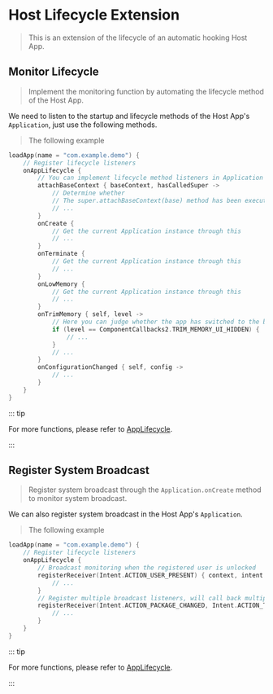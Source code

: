 # Host Lifecycle Extension

> This is an extension of the lifecycle of an automatic hooking Host App.

## Monitor Lifecycle

> Implement the monitoring function by automating the lifecycle method of the Host App.

We need to listen to the startup and lifecycle methods of the Host App's `Application`, just use the following methods.

> The following example

```kotlin
loadApp(name = "com.example.demo") {
    // Register lifecycle listeners
    onAppLifecycle {
        // You can implement lifecycle method listeners in Application here
        attachBaseContext { baseContext, hasCalledSuper ->
            // Determine whether
            // The super.attachBaseContext(base) method has been executed by judging hasCalledSuper
            // ...
        }
        onCreate {
            // Get the current Application instance through this
            // ...
        }
        onTerminate {
            // Get the current Application instance through this
            // ...
        }
        onLowMemory {
            // Get the current Application instance through this
            // ...
        }
        onTrimMemory { self, level ->
            // Here you can judge whether the app has switched to the background
            if (level == ComponentCallbacks2.TRIM_MEMORY_UI_HIDDEN) {
                // ...
            }
            // ...
        }
        onConfigurationChanged { self, config ->
            // ...
        }
    }
}
```

::: tip

For more functions, please refer to [AppLifecycle](../public/com/highcapable/yukihookapi/hook/param/PackageParam#applifecycle-class).

:::

## Register System Broadcast

> Register system broadcast through the `Application.onCreate` method to monitor system broadcast.

We can also register system broadcast in the Host App's `Application`.

> The following example

```kotlin
loadApp(name = "com.example.demo") {
    // Register lifecycle listeners
    onAppLifecycle {
        // Broadcast monitoring when the registered user is unlocked
        registerReceiver(Intent.ACTION_USER_PRESENT) { context, intent ->
            // ...
        }
        // Register multiple broadcast listeners, will call back multiple times at the same time
        registerReceiver(Intent.ACTION_PACKAGE_CHANGED, Intent.ACTION_TIME_TICK) { context, intent ->
            // ...
        }
    }
}
```

::: tip

For more functions, please refer to [AppLifecycle](../public/com/highcapable/yukihookapi/hook/param/PackageParam#applifecycle-class).

:::